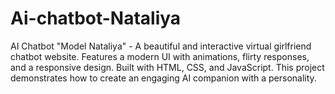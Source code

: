 # Ai-chatbot-Nataliya
AI Chatbot "Model Nataliya" - A beautiful and interactive virtual girlfriend chatbot website. Features a modern UI with animations, flirty responses, and a responsive design. Built with HTML, CSS, and JavaScript. This project demonstrates how to create an engaging AI companion with a personality.
